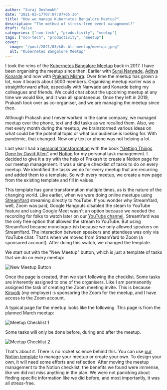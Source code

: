 ```yaml
---
author: "Suraj Deshmukh"
date: "2021-03-17T07:07:07+05:30"
title: "How we manage Kubernetes Bangalore Meetup?"
description: "The method of stress-free event management!"
draft: false
categories: ["non-tech", "productivity", "meetup"]
tags: ["non-tech", "productivity", "meetup"]
cover:
  image: "/post/2021/03/k8s-blr-meetup/meetup.jpeg"
  alt: "Kubernetes Bangalore Meetup"
---
```


I took the reins of the [Kubernetes Bangalore Meetup](https://www.meetup.com/kubernetes-openshift-India-Meetup/) back in 2017. I have been organising the meetup since then. Earlier with [Suraj Narwade](https://twitter.com/red_suraj), [Aditya Konarde](https://twitter.com/aditya_konarde) and now with [Prakash Mishra](https://twitter.com/pmishra1598). Over time the meetup has grown a lot, now it boasts about 5000 members. Organising meetup earlier was a straightforward affair, especially with Narwade and Konarde being my colleagues and friends. We could chat about the upcoming meetup at any time we would like, and it was all spontaneous. Once they left in 2019, Prakash took over as co-organiser, and we are managing the meetup since then.

Although Prakash and I never worked in the same company, we managed meetup over the phone, text and did tasks as we recalled them. Also, we met every month during the meetup, we brainstormed various ideas on what could be the potential topic or what our audience is looking for. With pandemic, that changed. Now only text or phone was not helping a lot.

Last year I had a [personal transformation](https://suraj.io/post/book-review-getting-things-done/) with the book ["Getting Things Done by David Allen"](https://amzn.to/39ZywVK) and [Notion](https://www.notion.so/) for my personal task management. I decided to give it a try with the help of Prakash to create a Notion page for our meetup management. It was a simple checklist of tasks to do on every meetup. We identified the tasks we do for every meetup that are recurring and added them to a template. So with every meetup, we create a new page from the existing template and fill in values.

This template has gone transformation multiple times, as is the nature of the changing world. Like earlier, when we were doing online meetups using [StreamYard](https://streamyard.com/) streaming directly to YouTube. If you wonder why StreamYard, well, Zoom was paid, Google Hangouts disabled the steam to YouTube feature and using Google Meet wasn't an option because we needed the recording for folks to watch later on our [YouTube channel](https://www.youtube.com/channel/UCqgyLOBWUikh_umxNICbcbQ). StreamYard was the only free option that allowed the stream to YouTube. But using StreamYard became monologue-ish because we only allowed speakers on StreamYard. The interaction between speakers and attendees was only via YouTube chat. That's when we moved from StreamYard to Zoom (a sponsored account). After doing this switch, we changed the template.

We start out with the "New Meetup" button, which is just a template of tasks that we do on every meetup:

![New Meetup Button](/post/2021/03/k8s-blr-meetup/new-meetup-button.png "New Meetup Button")

Once the page is created, then we start following the checklist. Some tasks are inherently assigned to one of the organisers. Like I am permanently assigned the task of creating the Zoom meeting invite. This is because [Kinvolk](https://kinvolk.io/) (my employer) is sponsoring the Zoom for the meetup, and I have access to the Zoom account.

A typical page for the meetup looks like the following. This page is from the planned March meetup:

![Meetup Checklist 1](/post/2021/03/k8s-blr-meetup/checklist-1.png "Meetup Checklist 1")

Some tasks will only be done before, during and after the meetup.

![Meetup Checklist 2](/post/2021/03/k8s-blr-meetup/checklist-2.png "Meetup Checklist 2")

That's about it. There is no rocket science behind this. You can use [our Notion template](https://www.notion.so/Month-Year-meetup-name-Meetup-e605a5c58fbe40238833b1adabcbf801) to manage your meetup or create your own. To design your own, it will need some efforts and reflection. After moving the meetup management to the Notion checklist, the benefits we found were immense, like we did not miss anything in the plan. We were not panicking about finding specific information like we did before, and most importantly, it was all stress-free.
